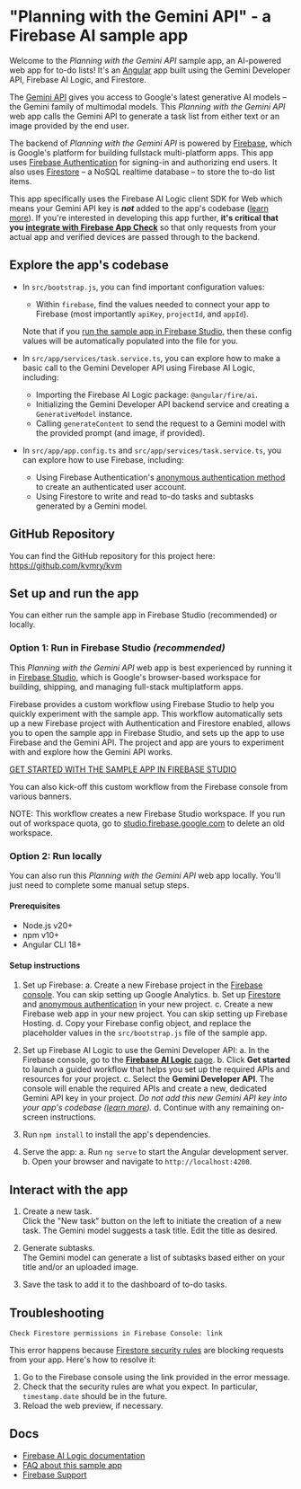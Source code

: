 # "Planning with the Gemini API" - a Firebase AI sample app

Welcome to the _Planning with the Gemini API_ sample app, an AI-powered web app
for to-do lists! It's an [Angular](https://angular.io/) app built using the
Gemini Developer API, Firebase AI Logic, and Firestore.

The [Gemini API](https://ai.google.dev/gemini-api) gives you access to Google's latest
generative AI models – the Gemini family of multimodal models.
This _Planning with the Gemini API_ web app calls the Gemini API to generate a task list
from either text or an image provided by the end user.

The backend of _Planning with the Gemini API_ is powered by
[Firebase](https://firebase.google.com/), which is Google's platform for
building fullstack multi-platform apps. This app uses
[Firebase Authentication](https://firebase.google.com/products/auth) for signing-in
and authorizing end users. It also uses
[Firestore](https://firebase.google.com/products/firestore) – a NoSQL realtime database –
to store the to-do list items.

This app specifically uses the Firebase AI Logic client SDK for Web which means your
Gemini API key is _**not**_ added to the app's codebase
([learn more](https://firebase.google.com/docs/ai-logic/faq-and-troubleshooting#add-gemini-api-key-to-codebase)).
If you're interested in developing this app further, **it's critical that you
[integrate with Firebase App Check](https://firebase.google.com/docs/ai-logic/app-check)**
so that only requests from your actual app and verified devices are passed through to the backend.

## Explore the app's codebase

- In `src/bootstrap.js`, you can find important configuration values:

  - Within `firebase`, find the values needed to connect your app to Firebase
    (most importantly `apiKey`, `projectId`, and `appId`).

  Note that if you
  [run the sample app in Firebase Studio](https://github.com/FirebaseExtended/make-it-so-angular/main/README.md#set-up-and-run-the-app),
  then these config values will be automatically populated into the file for you.

- In `src/app/services/task.service.ts`, you can explore how to make a basic call to
  the Gemini Developer API using Firebase AI Logic, including:

  - Importing the Firebase AI Logic package: `@angular/fire/ai`.
  - Initializing the Gemini Developer API backend service and creating a `GenerativeModel` instance.
  - Calling `generateContent` to send the request to a Gemini model with the provided prompt
    (and image, if provided).

- In `src/app/app.config.ts` and `src/app/services/task.service.ts`, you can explore
  how to use Firebase, including:

  - Using Firebase Authentication's
    [anonymous authentication method](https://firebase.google.com/docs/auth/web/anonymous-auth)
    to create an authenticated user account.
  - Using Firestore to write and read to-do tasks and subtasks generated by a Gemini model.

## GitHub Repository

You can find the GitHub repository for this project here: https://github.com/kvmry/kvm

## Set up and run the app

You can either run the sample app in Firebase Studio (recommended) or locally.

### Option 1: Run in Firebase Studio _(recommended)_

This _Planning with the Gemini API_ web app is best experienced by running it in
[Firebase Studio](https://firebase.studio//), which is Google's browser-based workspace for
building, shipping, and managing full-stack multiplatform apps.

Firebase provides a custom workflow using Firebase Studio to help you quickly experiment with the sample app.
This workflow automatically sets up a new Firebase project with Authentication and Firestore
enabled, allows you to open the sample app in Firebase Studio, and sets up the app to use Firebase and the Gemini API.
The project and app are yours to experiment with and explore how the Gemini API works.

[GET STARTED WITH THE SAMPLE APP IN FIREBASE STUDIO](https://console.firebase.google.com/?idxSampleProjectTemplateId=gemini&dlAction=IdxSampleProject)

You can also kick-off this custom workflow from the Firebase console from various banners.

NOTE: This workflow creates a new Firebase Studio workspace. If you run out of workspace quota, go to [studio.firebase.google.com](studio.firebase.google.com/) to delete an old workspace.

### Option 2: Run locally

You can also run this _Planning with the Gemini API_ web app locally. You'll just need
to complete some manual setup steps.

#### Prerequisites

- Node.js v20+
- npm v10+
- Angular CLI 18+

#### Setup instructions

1.  Set up Firebase:
    a. Create a new Firebase project in the
    [Firebase console](https://console.firebase.google.com/).
    You can skip setting up Google Analytics.
    b. Set up [Firestore](https://console.firebase.google.com/u/0/project/_/firestore)
    and [anonymous authentication](https://console.firebase.google.com/u/0/project/_/authentication)
    in your new project.
    c. Create a new Firebase web app in your new project.
    You can skip setting up Firebase Hosting.
    d. Copy your Firebase config object, and replace the placeholder values in the
    `src/bootstrap.js` file of the sample app.

2.  Set up Firebase AI Logic to use the Gemini Developer API:
    a. In the Firebase console, go to the [**Firebase AI Logic** page](https://console.firebase.google.com/project/_/ailogic).
    b. Click **Get started** to launch a guided workflow that helps you set up the required APIs and resources for your project.
    c. Select the **Gemini Developer API**.
    The console will enable the required APIs and create a new, dedicated Gemini API key in your project.
    _Do not add this new Gemini API key into your app's codebase
    ([learn more](https://firebase.google.com/docs/ai-logic/faq-and-troubleshooting#add-gemini-api-key-to-codebase))._
    d. Continue with any remaining on-screen instructions.


3.  Run `npm install` to install the app's dependencies.

4.  Serve the app:
    a. Run `ng serve` to start the Angular development server.
    b. Open your browser and navigate to `http://localhost:4200`.

## Interact with the app

1.  Create a new task.\
    Click the "New task" button on the left to initiate the creation of a new task.
    The Gemini model suggests a task title. Edit the title as desired.

2.  Generate subtasks.\
    The Gemini model can generate a list of subtasks based either on your title and/or an uploaded image.

3.  Save the task to add it to the dashboard of to-do tasks.


## Troubleshooting


```
Check Firestore permissions in Firebase Console: link
```

This error happens because
[Firestore security rules](https://firebase.google.com/docs/firestore/security/get-started)
are blocking requests from your app. Here's how to resolve it:

1.  Go to the Firebase console using the link provided in the error message.
2.  Check that the security rules are what you expect. In particular,
    `timestamp.date` should be in the future.
3.  Reload the web preview, if necessary.

## Docs

- [Firebase AI Logic documentation](https://firebase.google.com/docs/ai-logic)
- [FAQ about this sample app](https://firebase.google.com/support/faq/#console-sample-app-experience)
- [Firebase Support](https://firebase.google.com/support)
